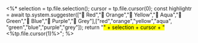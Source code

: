 <%* 
selection = tp.file.selection();
cursor = tp.file.cursor(0);
const highlightr = await tp.system.suggester(["🍓 Red","🍊 Orange","🌼 Yellow","🍏 Aqua","🌿 Green","🦋 Blue","🦄 Purple","🐰 Grey"],["red","orange","yellow","aqua", "green","blue","purple","grey"]);
return "<mark class='" + highlightr + "'>" + selection + cursor + "</mark><%tp.file.cursor(1)%>";
%>